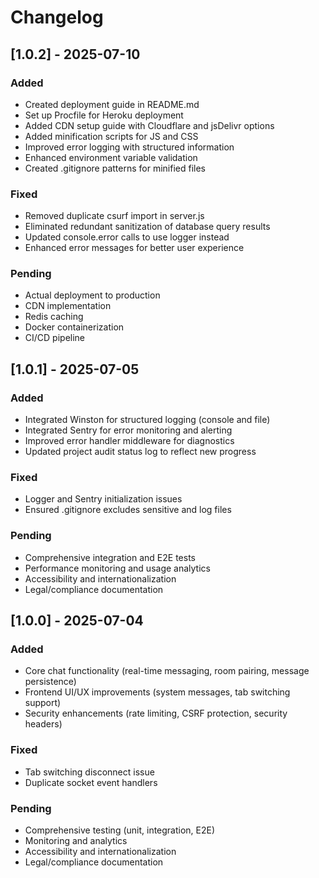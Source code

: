 # Changelog

## [1.0.2] - 2025-07-10
### Added
- Created deployment guide in README.md
- Set up Procfile for Heroku deployment
- Added CDN setup guide with Cloudflare and jsDelivr options
- Added minification scripts for JS and CSS
- Improved error logging with structured information
- Enhanced environment variable validation
- Created .gitignore patterns for minified files

### Fixed
- Removed duplicate csurf import in server.js
- Eliminated redundant sanitization of database query results
- Updated console.error calls to use logger instead
- Enhanced error messages for better user experience

### Pending
- Actual deployment to production
- CDN implementation
- Redis caching
- Docker containerization
- CI/CD pipeline

## [1.0.1] - 2025-07-05
### Added
- Integrated Winston for structured logging (console and file)
- Integrated Sentry for error monitoring and alerting
- Improved error handler middleware for diagnostics
- Updated project audit status log to reflect new progress

### Fixed
- Logger and Sentry initialization issues
- Ensured .gitignore excludes sensitive and log files

### Pending
- Comprehensive integration and E2E tests
- Performance monitoring and usage analytics
- Accessibility and internationalization
- Legal/compliance documentation

## [1.0.0] - 2025-07-04
### Added
- Core chat functionality (real-time messaging, room pairing, message persistence)
- Frontend UI/UX improvements (system messages, tab switching support)
- Security enhancements (rate limiting, CSRF protection, security headers)

### Fixed
- Tab switching disconnect issue
- Duplicate socket event handlers

### Pending
- Comprehensive testing (unit, integration, E2E)
- Monitoring and analytics
- Accessibility and internationalization
- Legal/compliance documentation
